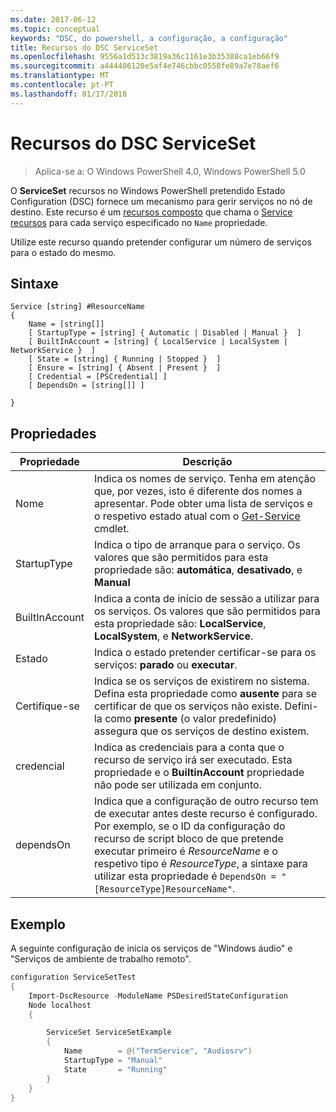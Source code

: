 ```yaml
---
ms.date: 2017-06-12
ms.topic: conceptual
keywords: "DSC, do powershell, a configuração, a configuração"
title: Recursos do DSC ServiceSet
ms.openlocfilehash: 9556a1d513c3819a36c1161e3b35388ca1eb66f9
ms.sourcegitcommit: a444406120e5af4e746cbbc0558fe89a7e78aef6
ms.translationtype: MT
ms.contentlocale: pt-PT
ms.lasthandoff: 01/17/2018
---
```

# <a name="dsc-serviceset-resource"></a>Recursos do DSC ServiceSet

> Aplica-se a: O Windows PowerShell 4.0, Windows PowerShell 5.0


O **ServiceSet** recursos no Windows PowerShell pretendido Estado Configuration (DSC) fornece um mecanismo para gerir serviços no nó de destino. Este recurso é um [recursos composto](authoringResourceComposite.md) que chama o [Service recursos](serviceResource.md) para cada serviço especificado no `Name` propriedade.

Utilize este recurso quando pretender configurar um número de serviços para o estado do mesmo.

## <a name="syntax"></a>Sintaxe

```
Service [string] #ResourceName
{
    Name = [string[]]
    [ StartupType = [string] { Automatic | Disabled | Manual }  ]
    [ BuiltInAccount = [string] { LocalService | LocalSystem | NetworkService }  ]
    [ State = [string] { Running | Stopped }  ]
    [ Ensure = [string] { Absent | Present }  ]
    [ Credential = [PSCredential] ]
    [ DependsOn = [string[]] ]
    
}
```

## <a name="properties"></a>Propriedades

|  Propriedade  |  Descrição   | 
|---|---| 
| Nome| Indica os nomes de serviço. Tenha em atenção que, por vezes, isto é diferente dos nomes a apresentar. Pode obter uma lista de serviços e o respetivo estado atual com o [Get-Service](https://technet.microsoft.com/en-us/library/hh849804.aspx) cmdlet.|
| StartupType| Indica o tipo de arranque para o serviço. Os valores que são permitidos para esta propriedade são: **automática**, **desativado**, e **Manual**|  
| BuiltInAccount| Indica a conta de início de sessão a utilizar para os serviços. Os valores que são permitidos para esta propriedade são: **LocalService**, **LocalSystem**, e **NetworkService**.| 
| Estado| Indica o estado pretender certificar-se para os serviços: **parado** ou **executar**.| 
| Certifique-se| Indica se os serviços de existirem no sistema. Defina esta propriedade como **ausente** para se certificar de que os serviços não existe. Defini-la como **presente** (o valor predefinido) assegura que os serviços de destino existem.|
| credencial| Indica as credenciais para a conta que o recurso de serviço irá ser executado. Esta propriedade e o **BuiltinAccount** propriedade não pode ser utilizada em conjunto.| 
| dependsOn| Indica que a configuração de outro recurso tem de executar antes deste recurso é configurado. Por exemplo, se o ID da configuração do recurso de script bloco de que pretende executar primeiro é *ResourceName* e o respetivo tipo é *ResourceType*, a sintaxe para utilizar esta propriedade é `DependsOn = "[ResourceType]ResourceName"`.| 



## <a name="example"></a>Exemplo

A seguinte configuração de inicia os serviços de "Windows áudio" e "Serviços de ambiente de trabalho remoto".

```powershell
configuration ServiceSetTest
{
    Import-DscResource -ModuleName PSDesiredStateConfiguration
    Node localhost
    {

        ServiceSet ServiceSetExample
        {
            Name        = @("TermService", "Audiosrv")
            StartupType = "Manual"
            State       = "Running"
        } 
    }
}
```

